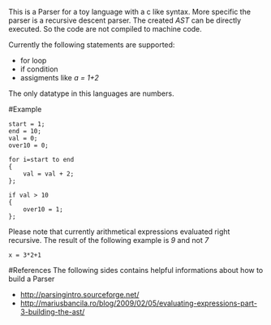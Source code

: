 This is a Parser for a toy language with a c like syntax.
More specific the parser is a recursive descent parser.
The created *AST* can be directly executed.
So the code are not compiled to machine code.

Currently the following statements are supported:
* for loop
* if condition
* assigments like *a = 1+2*

The only datatype in this languages are numbers. 

#Example
```
start = 1;
end = 10;
val = 0;
over10 = 0;

for i=start to end 
{
    val = val + 2;
};

if val > 10
{
    over10 = 1;
};

```

Please note that currently arithmetical expressions evaluated right recursive.
The result of the following example is *9* and not *7*
```
x = 3*2+1
```

#References
The following sides contains helpful informations about how to build a Parser
* http://parsingintro.sourceforge.net/
* http://mariusbancila.ro/blog/2009/02/05/evaluating-expressions-part-3-building-the-ast/
